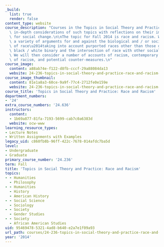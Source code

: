 ```yaml
---
_build:
  list: true
  render: false
content_type: website
course_description: "Courses in the Topics in Social Theory and Practice series feature\
  \ in-depth considerations of such topics with reflections on their implications\
  \ for social change.\n\nThe topic for Fall 2014 is race and racism. We will consider\
  \ a variety of arguments for and against the biological and / or social \"reality\"\
  \ of race\u2014taking into account purported races other than those defined by the\
  \ black / white binary and the intersection of race with other social categories.\
  \ We will then consider a number of accounts of racism, contemporary manifestations\
  \ of racism, and potential counter-measures.\n"
course_image:
  content: a88ab74e-f122-d8fb-cccf-29a88084da13
  website: 24-236-topics-in-social-theory-and-practice-race-and-racism-fall-2014
course_image_thumbnail:
  content: 81e1a8a3-60ce-9a9f-77c4-2712fe0e159e
  website: 24-236-topics-in-social-theory-and-practice-race-and-racism-fall-2014
course_title: 'Topics in Social Theory and Practice: Race and Racism'
department_numbers:
- '24'
extra_course_numbers: '24.636'
instructors:
  content:
  - 1b69a877-81fa-7193-5699-cab7c0a6383d
  website: ocw-www
learning_resource_types:
- Lecture Notes
- Written Assignments with Examples
legacy_uid: c860fb8b-96ff-422c-7678-014afdc7ba5d
level:
- Undergraduate
- Graduate
primary_course_number: '24.236'
term: Fall
title: 'Topics in Social Theory and Practice: Race and Racism'
topics:
- - Humanities
  - Philosophy
- - Humanities
  - History
  - American History
- - Social Science
  - Sociology
- - Society
  - Gender Studies
- - Society
  - African American Studies
uid: 95469478-5321-4ad8-b640-e2a7e1f09a93
url_path: courses/24-236-topics-in-social-theory-and-practice-race-and-racism-fall-2014
year: '2014'
---
```

